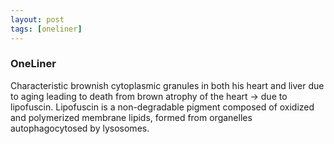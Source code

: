 ```yaml
---
layout: post
tags: [oneliner]
---
```



### OneLiner

Characteristic brownish cytoplasmic granules in both his heart and liver due to aging leading to death from brown atrophy of the heart -> due to lipofuscin. Lipofuscin is a non-degradable pigment composed of oxidized and polymerized membrane lipids, formed from organelles autophagocytosed by lysosomes.
